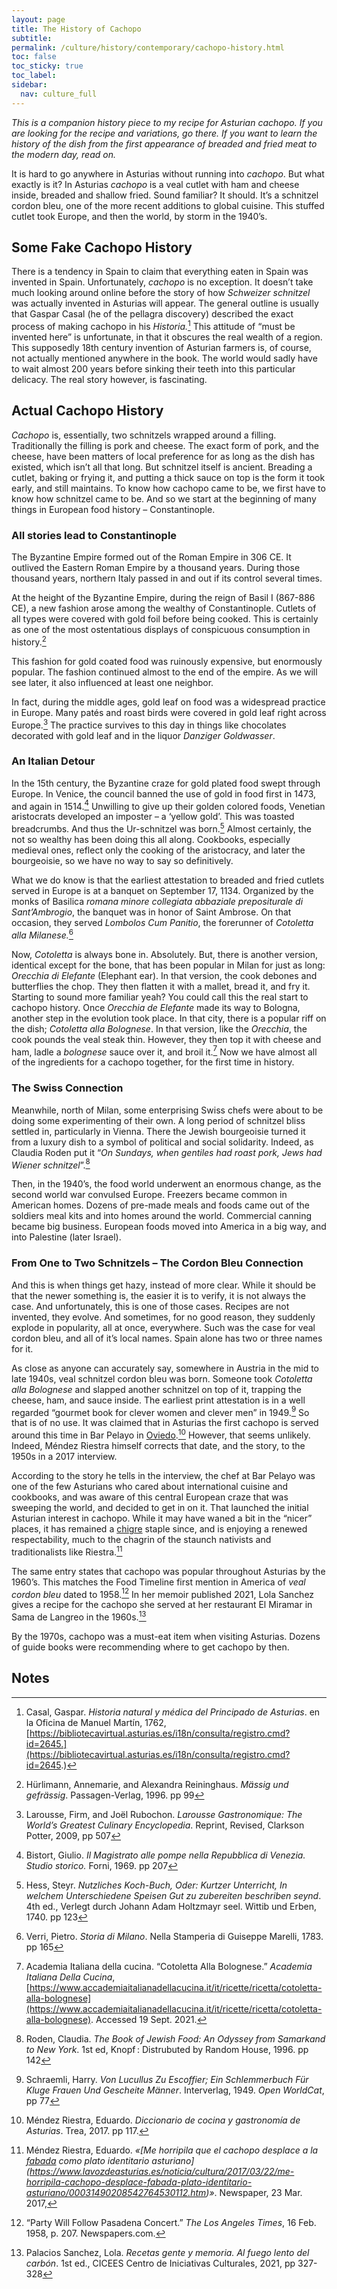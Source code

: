 ```yaml
---
layout: page
title: The History of Cachopo
subtitle: 
permalink: /culture/history/contemporary/cachopo-history.html
toc: false
toc_sticky: true
toc_label: 
sidebar:
  nav: culture_full
---
```



_This is a companion history piece to my recipe for Asturian cachopo. If you are looking for the recipe and variations, go there. If you want to learn the history of the dish from the first appearance of breaded and fried meat to the modern day, read on._

It is hard to go anywhere in Asturias without running into _cachopo_. But what exactly is it? In Asturias _cachopo_ is a veal cutlet with ham and cheese inside, breaded and shallow fried. Sound familiar? It should. It’s a schnitzel cordon bleu, one of the more recent additions to global cuisine. This stuffed cutlet took Europe, and then the world, by storm in the 1940’s.

## Some Fake Cachopo History

There is a tendency in Spain to claim that everything eaten in Spain was invented in Spain. Unfortunately, _cachopo_ is no exception. It doesn’t take much looking around online before the story of how _Schweizer schnitzel_ was actually invented in Asturias will appear. The general outline is usually that Gaspar Casal (he of the pellagra discovery) described the exact process of making cachopo in his _Historia._[^1] This attitude of “must be invented here” is unfortunate, in that it obscures the real wealth of a region. This supposedly 18th century invention of Asturian farmers is, of course, not actually mentioned anywhere in the book. The world would sadly have to wait almost 200 years before sinking their teeth into this particular delicacy. The real story however, is fascinating.

## Actual Cachopo History

_Cachopo_ is, essentially, two schnitzels wrapped around a filling. Traditionally the filling is pork and cheese. The exact form of pork, and the cheese, have been matters of local preference for as long as the dish has existed, which isn’t all that long. But schnitzel itself is ancient. Breading a cutlet, baking or frying it, and putting a thick sauce on top is the form it took early, and still maintains. To know how cachopo came to be, we first have to know how schnitzel came to be. And so we start at the beginning of many things in European food history – Constantinople.

### All stories lead to Constantinople

The Byzantine Empire formed out of the Roman Empire in 306 CE. It outlived the Eastern Roman Empire by a thousand years. During those thousand years, northern Italy passed in and out if its control several times.

At the height of the Byzantine Empire, during the reign of Basil I (867-886 CE), a new fashion arose among the wealthy of Constantinople. Cutlets of all types were covered with gold foil before being cooked. This is certainly as one of the most ostentatious displays of conspicuous consumption in history.[^2]

This fashion for gold coated food was ruinously expensive, but enormously popular. The fashion continued almost to the end of the empire. As we will see later, it also influenced at least one neighbor.

In fact, during the middle ages, gold leaf on food was a widespread practice in Europe. Many patés and roast birds were covered in gold leaf right across Europe.[^3] The practice survives to this day in things like chocolates decorated with gold leaf and in the liquor _Danziger Goldwasser_.

### An Italian Detour

In the 15th century, the Byzantine craze for gold plated food swept through Europe. In Venice, the council banned the use of gold in food first in 1473, and again in 1514.[^4] Unwilling to give up their golden colored foods, Venetian aristocrats developed an imposter – a ‘yellow gold’. This was toasted breadcrumbs. And thus the Ur-schnitzel was born.[^5] Almost certainly, the not so wealthy has been doing this all along. Cookbooks, especially medieval ones, reflect only the cooking of the aristocracy, and later the bourgeoisie, so we have no way to say so definitively.

What we do know is that the earliest attestation to breaded and fried cutlets served in Europe is at a banquet on September 17, 1134. Organized by the monks of Basilica _romana minore collegiata abbaziale prepositurale di Sant’Ambrogio_, the banquet was in honor of Saint Ambrose. On that occasion, they served _Lombolos Cum Panitio_, the forerunner of _Cotoletta alla Milanese._[^6]

Now, _Cotoletta_ is always bone in. Absolutely. But, there is another version, identical except for the bone, that has been popular in Milan for just as long: _Orecchia di Elefante_ (Elephant ear). In that version, the cook debones and butterflies the chop. They then flatten it with a mallet, bread it, and fry it. Starting to sound more familiar yeah? You could call this the real start to cachopo history. Once _Orecchia de Elefante_ made its way to Bologna, another step in the evolution took place. In that city, there is a popular riff on the dish; _Cotoletta alla Bolognese_. In that version, like the _Orecchia_, the cook pounds the veal steak thin. However, they then top it with cheese and ham, ladle a _bolognese_ sauce over it, and broil it.[^7] Now we have almost all of the ingredients for a cachopo together, for the first time in history.

### The Swiss Connection

Meanwhile, north of Milan, some enterprising Swiss chefs were about to be doing some experimenting of their own. A long period of schnitzel bliss settled in, particularly in Vienna. There the Jewish bourgeoisie turned it from a luxury dish to a symbol of political and social solidarity. Indeed, as Claudia Roden put it “_On Sundays, when gentiles had roast pork, Jews had Wiener schnitzel_”.[^8]

Then, in the 1940’s, the food world underwent an enormous change, as the second world war convulsed Europe. Freezers became common in American homes. Dozens of pre-made meals and foods came out of the soldiers meal kits and into homes around the world. Commercial canning became big business. European foods moved into America in a big way, and into Palestine (later Israel).

### From One to Two Schnitzels – The Cordon Bleu Connection

And this is when things get hazy, instead of more clear. While it should be that the newer something is, the easier it is to verify, it is not always the case. And unfortunately, this is one of those cases. Recipes are not invented, they evolve. And sometimes, for no good reason, they suddenly explode in popularity, all at once, everywhere. Such was the case for veal cordon bleu, and all of it’s local names. Spain alone has two or three names for it.

As close as anyone can accurately say, somewhere in Austria in the mid to late 1940s, veal schnitzel cordon bleu was born. Someone took _Cotoletta alla Bolognese_ and slapped another schnitzel on top of it, trapping the cheese, ham, and sauce inside. The earliest print attestation is in a well regarded “gourmet book for clever women and clever men” in 1949.[^9] So that is of no use. It was claimed that in Asturias the first cachopo is served around this time in Bar Pelayo in [Oviedo](https://eatingasturias.com/wiki/Oviedo "Oviedo").[^10] However, that seems unlikely. Indeed, Méndez Riestra himself corrects that date, and the story, to the 1950s in a 2017 interview.

According to the story he tells in the interview, the chef at Bar Pelayo was one of the few Asturians who cared about international cuisine and cookbooks, and was aware of this central European craze that was sweeping the world, and decided to get in on it. That launched the initial Asturian interest in cachopo. While it may have waned a bit in the “nicer” places, it has remained a [chigre](https://eatingasturias.com/wiki/Chigre "Chigre") staple since, and is enjoying a renewed respectability, much to the chagrin of the staunch nativists and traditionalists like Riestra.[^11]

The same entry states that cachopo was popular throughout Asturias by the 1960’s. This matches the Food Timeline first mention in America of _veal cordon bleu_ dated to 1958.[^12] In her memoir published 2021, Lola Sanchez gives a recipe for the cachopo she served at her restaurant El Miramar in Sama de Langreo in the 1960s.[^13]

By the 1970s, cachopo was a must-eat item when visiting Asturias. Dozens of guide books were recommending where to get cachopo by then.

## Notes
[^1]: Casal, Gaspar. _Historia natural y médica del Principado de Asturias_. en la Oficina de Manuel Martín, 1762, [https://bibliotecavirtual.asturias.es/i18n/consulta/registro.cmd?id=2645.](https://bibliotecavirtual.asturias.es/i18n/consulta/registro.cmd?id=2645.)
[^2]: Hürlimann, Annemarie, and Alexandra Reininghaus. _Mässig und gefrässig_. Passagen-Verlag, 1996. pp 99
[^3]: Larousse, Firm, and Joël Rubochon. _Larousse Gastronomique: The World’s Greatest Culinary Encyclopedia_. Reprint, Revised, Clarkson Potter, 2009, pp 507
[^4]: Bistort, Giulio. _Il Magistrato alle pompe nella Repubblica di Venezia. Studio storico._ Forni, 1969. pp 207
[^5]: Hess, Steyr. _Nutzliches Koch-Buch, Oder: Kurtzer Unterricht, In welchem Unterschiedene Speisen Gut zu zubereiten beschriben seynd_. 4th ed., Verlegt durch Johann Adam Holtzmayr seel. Wittib und Erben, 1740. pp 123
[^6]: Verri, Pietro. _Storia di Milano_. Nella Stamperia di Guiseppe Marelli, 1783. pp 165
[^7]: Academia Italiana della cucina. “Cotoletta Alla Bolognese.” _Academia Italiana Della Cucina_, [https://www.accademiaitalianadellacucina.it/it/ricette/ricetta/cotoletta-alla-bolognese](https://www.accademiaitalianadellacucina.it/it/ricette/ricetta/cotoletta-alla-bolognese). Accessed 19 Sept. 2021.
[^8]: Roden, Claudia. _The Book of Jewish Food: An Odyssey from Samarkand to New York_. 1st ed, Knopf : Distrubuted by Random House, 1996. pp 142
[^9]: Schraemli, Harry. _Von Lucullus Zu Escoffier; Ein Schlemmerbuch Für Kluge Frauen Und Gescheite Männer_. Interverlag, 1949. _Open WorldCat_, pp 77
[^10]: Méndez Riestra, Eduardo. _Diccionario de cocina y gastronomía de Asturias_. Trea, 2017. pp 117.
[^11]: Méndez Riestra, Eduardo. _«[Me horripila que el cachopo desplace a la [fabada](https://eatingasturias.com/wiki/Fabada "Fabada") como plato identitario asturiano](https://www.lavozdeasturias.es/noticia/cultura/2017/03/22/me-horripila-cachopo-desplace-fabada-plato-identitario-asturiano/00031490208542764530112.htm)»_. Newspaper, 23 Mar. 2017, 
[^12]: “Party Will Follow Pasadena Concert.” _The Los Angeles Times_, 16 Feb. 1958, p. 207. Newspapers.com.
[^13]: Palacios Sanchez, Lola. _Recetas gente y memoria. Al fuego lento del carbón_. 1st ed., CICEES Centro de Iniciativas Culturales, 2021, pp 327-328
